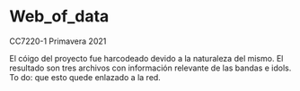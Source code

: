 # Web_of_data
CC7220-1 Primavera 2021

El cóigo del proyecto fue harcodeado devido a la naturaleza del mismo. 
El resultado son tres archivos con información relevante de las bandas e idols.
To do: que esto quede enlazado a la red. 
